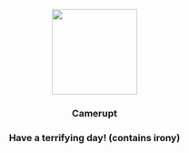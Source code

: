 <p align="center">
    <img src="https://raw.githubusercontent.com/PokeAPI/sprites/master/sprites/pokemon/323.png" width="150" height="150">
</p>
<h3 align="center"> <b>Camerupt</b></h3>
<h3 align="center">Have a terrifying day! (contains irony)</h3>
